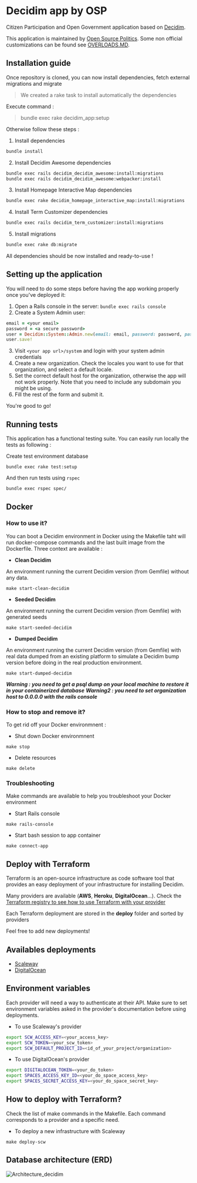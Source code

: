 # Decidim app by OSP

Citizen Participation and Open Government application based on [Decidim](https://github.com/decidim/decidim).

This application is maintained by [Open Source Politics](https://opensourcepolitics.eu/). Some non official customizations can be found see [OVERLOADS.MD](./OVERLOADS.md).

## Installation guide

Once repository is cloned, you can now install dependencies, fetch external migrations and migrate

> We created a rake task to install automatically the dependencies

Execute command : 
> bundle exec rake decidim_app:setup

Otherwise follow these steps : 

1. Install dependencies

```bash
bundle install
```
2. Install Decidim Awesome dependencies
```bash
bundle exec rails decidim_decidim_awesome:install:migrations
bundle exec rails decidim_decidim_awesome:webpacker:install
```
3. Install Homepage Interactive Map dependencies
```bash
bundle exec rake decidim_homepage_interactive_map:install:migrations
```
4. Install Term Customizer dependencies
```bash
bundle exec rails decidim_term_customizer:install:migrations
```

5. Install migrations

```bash
bundle exec rake db:migrate
```

All dependencies should be now installed and ready-to-use !

## Setting up the application

You will need to do some steps before having the app working properly once you've deployed it:

1. Open a Rails console in the server: `bundle exec rails console`
2. Create a System Admin user:
```ruby
email = <your email>
password = <a secure password>
user = Decidim::System::Admin.new(email: email, password: password, password_confirmation: password)
user.save!
```
3. Visit `<your app url>/system` and login with your system admin credentials
4. Create a new organization. Check the locales you want to use for that organization, and select a default locale.
5. Set the correct default host for the organization, otherwise the app will not work properly. Note that you need to include any subdomain you might be using.
6. Fill the rest of the form and submit it.

You're good to go!

## Running tests

This application has a functional testing suite. You can easily run locally the tests as following :

Create test environment database 

`bundle exec rake test:setup`

And then run tests using `rspec`

`bundle exec rspec spec/`

## Docker
### How to use it? 
You can boot a Decidim environment in Docker using the Makefile taht will run docker-compose commands and the last built image from the Dockerfile.
Three context are available : 

- **Clean Decidim**

An environment running the current Decidim version (from Gemfile) without any data.
```make
make start-clean-decidim
```

- **Seeded Decidim**

An environment running the current Decidim version (from Gemfile) with generated seeds
```make
make start-seeded-decidim
```

- **Dumped Decidim**

An environment running the current Decidim version (from Gemfile) with real data dumped from an existing platform to simulate a Decidim bump version before doing in the real production environment.
```make
make start-dumped-decidim
```
***Warning : you need to get a psql dump on your local machine to restore it in your containerized database***
***Warning2 : you need to set organization host to 0.0.0.0 with the rails console***


### How to stop and remove it? 

To get rid off your Docker environmnent : 

- Shut down Docker environmnent
```make
make stop
```

- Delete resources
```make
make delete
```
### Troubleshooting

Make commands are available to help you troubleshoot your Docker environment

- Start Rails console
 ```make
make rails-console
```
- Start bash session to app container
```make
make connect-app
```

## Deploy with Terraform

Terraform is an open-source infrastructure as code software tool that provides an easy deployment of your infrastructure for installing Decidim.

Many providers are available (**AWS**, **Heroku**, **DigitalOcean**...). Check the [Terraform registry to see how to use Terraform with your provider](https://registry.terraform.io/browse/providers)

Each Terraform deployment are stored in the **deploy** folder and sorted by providers

Feel free to add new deployments!

## Availables deployments

- [Scaleway](https://github.com/OpenSourcePolitics/decidim-app/tree/develop/deploy/providers/scaleway)
- [DigitalOcean](https://github.com/OpenSourcePolitics/decidim-app/tree/develop/deploy/providers/digitalocean/)

## Environment variables

Each provider will need a way to authenticate at their API. Make sure to set environment variables asked in the provider's documentation before using deployments.

- To use Scaleway's provider

```bash
export SCW_ACCESS_KEY=<your_access_key>
export SCW_TOKEN=<your_scw_token>
export SCW_DEFAULT_PROJECT_ID=<id_of_your_project/organization>
```

- To use DigitalOcean's provider
```bash
export DIGITALOCEAN_TOKEN=<your_do_token>
export SPACES_ACCESS_KEY_ID=<your_do_space_access_key>
export SPACES_SECRET_ACCESS_KEY=<your_do_space_secret_key>
```

## How to deploy with Terraform?

Check the list of make commands in the Makefile. Each command corresponds to a provider and a specific need.

- To deploy a new infrastructure with Scaleway

```make
make deploy-scw
```

## Database architecture (ERD)

![Architecture_decidim](https://user-images.githubusercontent.com/52420208/133789299-9458fc42-a5e7-4e3d-a934-b55c6afbc8aa.jpg)
